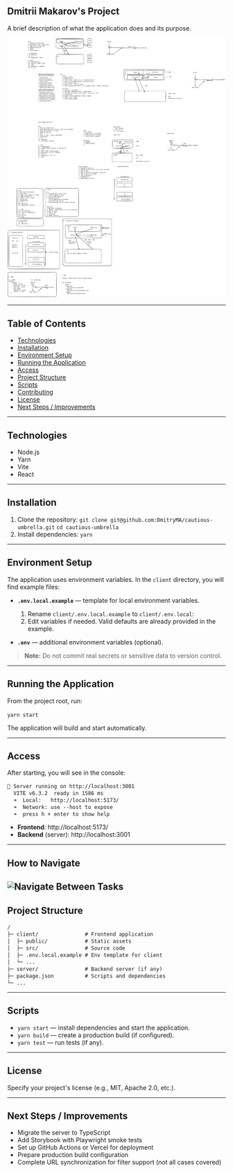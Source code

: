 ## Dmitrii Makarov's Project

A brief description of what the application does and its purpose.

![Design Mockup](design.png)

---

## Table of Contents

- [Technologies](#technologies)
- [Installation](#installation)
- [Environment Setup](#environment-setup)
- [Running the Application](#running-the-application)
- [Access](#access)
- [Project Structure](#project-structure)
- [Scripts](#scripts)
- [Contributing](#contributing)
- [License](#license)
- [Next Steps / Improvements](#next-steps-improvements)

---

## Technologies

- Node.js
- Yarn
- Vite
- React

---

## Installation

1. Clone the repository:
   ```git clone git@github.com:DmitryMA/cautious-umbrella.git```
   ```cd cautious-umbrella```
2. Install dependencies:
   ```yarn```

---

## Environment Setup

The application uses environment variables. In the ```client``` directory, you will find example files:

- **```.env.local.example```** — template for local environment variables.  
  1. Rename ```client/.env.local.example``` to ```client/.env.local```:     
  2. Edit variables if needed. Valid defaults are already provided in the example.

- **```.env```** — additional environment variables (optional).

> **Note:** Do not commit real secrets or sensitive data to version control.

---

## Running the Application

From the project root, run:

```yarn start```

The application will build and start automatically.

---

## Access

After starting, you will see in the console:

```
🚀 Server running on http://localhost:3001
  VITE v6.3.2  ready in 1586 ms
  ➜  Local:   http://localhost:5173/
  ➜  Network: use --host to expose
  ➜  press h + enter to show help
```

- **Frontend**: http://localhost:5173/  
- **Backend** (server): http://localhost:3001

---
## How to Navigate

![Navigate Between Tasks](navigate.gif)
---

## Project Structure

```plaintext
/
├─ client/               # Frontend application
│  ├─ public/            # Static assets
│  ├─ src/               # Source code
│  ├─ .env.local.example # Env template for client
│  └─ ...
├─ server/               # Backend server (if any)
├─ package.json          # Scripts and dependencies
└─ ...
```

---

## Scripts

- ```yarn start``` — install dependencies and start the application.  
- ```yarn build``` — create a production build (if configured).  
- ```yarn test``` — run tests (if any).

---

## License

Specify your project's license (e.g., MIT, Apache 2.0, etc.).

---

## Next Steps / Improvements

- Migrate the server to TypeScript  
- Add Storybook with Playwright smoke tests  
- Set up GitHub Actions or Vercel for deployment  
- Prepare production build configuration  
- Complete URL synchronization for filter support (not all cases covered)

